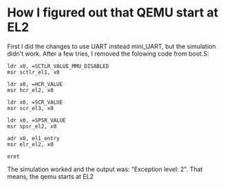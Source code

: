 # How I figured out that QEMU start at EL2
First I did the changes to use UART instead mini_UART, but the simulation didn't work.
After a few tries, I removed the folowing code from boot.S:

	ldr	x0, =SCTLR_VALUE_MMU_DISABLED
	msr	sctlr_el1, x0		

	ldr	x0, =HCR_VALUE
	msr	hcr_el2, x0

	ldr	x0, =SCR_VALUE
	msr	scr_el3, x0
	
	ldr	x0, =SPSR_VALUE
	msr	spsr_el2, x0

	adr	x0, el1_entry		
	msr	elr_el2, x0

	eret
	
The simulation worked and the output was: "Exception level: 2". That means, the qemu starts at EL2

